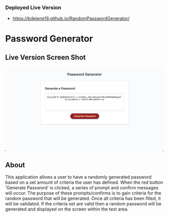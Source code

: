 ### Deployed Live Version
- https://bdejene19.github.io/RandomPasswordGenerator/

# Password Generator

## Live Version Screen Shot
![Screenshot of live working app. Generates password when you click "Generate Password"](./Assets/appLiveDemo.png)


## About 
This application allows a user to have a randomly generated password based on a set amount of criteria the user has defined. When the red button 'Generate Password' is clicked, a series of prompt and confirm messages will occur. The purpose of these prompts/confirms is to gain criteria for the random password that will be generated. Once all criteria has been filled, it will be validated. If the criteria set are valid then a random password will be generated and displayed on the screen within the text area.

